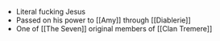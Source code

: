 - Literal fucking Jesus
- Passed on his power to [[Amy]] through [[Diablerie]]
- One of [[The Seven]] original members of [[Clan Tremere]]